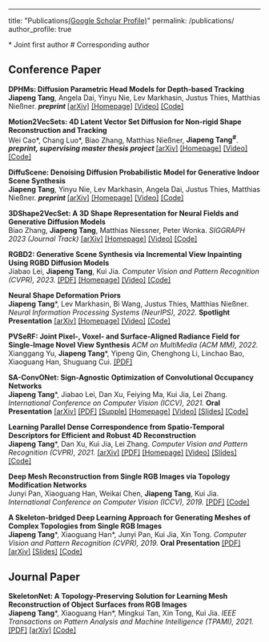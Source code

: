 ---
title: "Publications[(Google Scholar Profile)](https://scholar.google.com/citations?user=llkY7TEAAAAJ&hl=zh-CN)"
permalink: /publications/
author_profile: true

\* Joint first author \# Corresponding author

## Conference Paper
<b>DPHMs: Diffusion Parametric Head Models for Depth-based Tracking</b> <br> <b>Jiapeng Tang</b>, Angela Dai, Yinyu Nie, Lev Markhasin, Justus Thies, Matthias Nießner. <b><i> preprint </i></b> [[arXiv]](https://arxiv.org/abs/2312.01068.pdf) [[Homepage]](https://tangjiapeng.github.io/projects/DPHMs/) [[Video]](https://www.youtube.com/embed/w_EJ5LDJ7T4)  [[Code]](https://github.com/tangjiapeng/DPHMs)  

<b>Motion2VecSets: 4D Latent Vector Set Diffusion for Non-rigid Shape Reconstruction and Tracking</b> <br> Wei Cao\*, Chang Luo\*, Biao Zhang, Matthias Nießner, <b>Jiapeng Tang<sup>\#</sup></b>. <b><i> preprint, supervising master thesis project </i></b> [[arXiv]](https://arxiv.org/abs/2312.01068.pdf) [[Homepage]](https://vveicao.github.io/projects/Motion2VecSets/) [[Video]](https://youtu.be/aKfmzxTyU_I)  [[Code]](https://github.com/VVeiCao/Motion2VecSets)  

<b>DiffuScene: Denoising Diffusion Probabilistic Model for Generative Indoor Scene Synthesis</b> <br> <b>Jiapeng Tang</b>, Yinyu Nie, Lev Markhasin, Angela Dai, Justus Thies, Matthias Nießner. <b><i> preprint </i></b> [[arXiv]](https://arxiv.org/abs/2303.14207.pdf) [[Homepage]](https://tangjiapeng.github.io/projects/DiffuScene/) [[Video]](https://www.youtube.com/embed/VkBey2ZHA6E)  [[Code]](https://github.com/tangjiapeng/DiffuScene)  

<b>3DShape2VecSet: A 3D Shape Representation for Neural Fields and Generative Diffusion Models</b> <br> Biao Zhang, <b>Jiapeng Tang</b>, Matthias Niessner, Peter Wonka. <i> SIGGRAPH 2023 (Journal Track)</i> [[arXiv]](https://arxiv.org/pdf/2301.11445.pdf) [[Homepage]](https://1zb.github.io/3DShape2VecSet/) [[Video]](https://www.youtube.com/watch?v=KKQsQccpBFk)  [[Code]](https://github.com/1zb/3DShape2VecSet)  

<b>RGBD2: Generative Scene Synthesis via Incremental View Inpainting Using RGBD Diffusion Models</b> <br> Jiabao Lei, <b>Jiapeng Tang</b>, Kui Jia. <i> Computer Vision and Pattern Recognition (CVPR), 2023.</i> [[PDF]](https://openaccess.thecvf.com/content/CVPR2023/papers/Lei_RGBD2_Generative_Scene_Synthesis_via_Incremental_View_Inpainting_Using_RGBD_CVPR_2023_paper.pdf) [[Homepage]](https://jblei.site/proj/rgbd-diffusion/) [[Video]](https://youtu.be/lxR5gMvw_Aw)  [[Code]](https://github.com/Karbo123/RGBD-Diffusion) 

<b>Neural Shape Deformation Priors</b> <br> <b>Jiapeng Tang</b>\*, Lev Markhasin, Bi Wang, Justus Thies, Matthias Nießner. <i> Neural Information Processing Systems (NeurIPS), 2022.</i> <b>Spotlight Presentation</b> [[arXiv]](https://arxiv.org/pdf/2210.05616.pdf) [[Homepage]](https://tangjiapeng.github.io/projects/NSDP/) [[Video]](https://youtu.be/neKuf85H0nE)  [[Code]](https://github.com/tangjiapeng/NSDP) 

<b>PVSeRF: Joint Pixel-, Voxel- and Surface-Aligned Radiance Field for Single-Image Novel View Synthesis</b> <i> ACM on MultiMedia (ACM MM), 2022.</i>  <br>  Xianggang Yu, <b>Jiapeng Tang</b>\*, Yipeng Qin, Chenghong Li, Linchao Bao, Xiaoguang Han, Shuguang Cui. [[PDF]](https://arxiv.org/abs/2202.04879)

<b>SA-ConvONet: Sign-Agnostic Optimization of Convolutional Occupancy Networks</b> <br> <b>Jiapeng Tang</b>\*, Jiabao Lei, Dan Xu, Feiying Ma, Kui Jia, Lei Zhang. <i> International Conference on Computer Vision (ICCV), 2021.</i> <b>Oral Presentation</b> [[arXiv]](https://arxiv.org/abs/2105.03582) [[PDF]](https://openaccess.thecvf.com/content/ICCV2021/papers/Tang_SA-ConvONet_Sign-Agnostic_Optimization_of_Convolutional_Occupancy_Networks_ICCV_2021_paper.pdf) [[Supple]](https://openaccess.thecvf.com/content/ICCV2021/supplemental/Tang_SA-ConvONet_Sign-Agnostic_Optimization_ICCV_2021_supplemental.pdf) [[Homepage]](https://tangjiapeng.github.io/projects/SA-ConvONet/) [[Video]](https://www.youtube.com/watch?v=kus2JEgBqQg) [[Slides]](http://tangjiapeng.github.io/files/ICCV21_Slides.pdf) [[Code]](https://github.com/tangjiapeng/SA-ConvONet) 

<b>Learning Parallel Dense Correspondence from Spatio-Temporal Descriptors
for Efficient and Robust 4D Reconstruction</b> <br> <b>Jiapeng Tang</b>\*, Dan Xu, Kui Jia, Lei Zhang. <i> Computer Vision and Pattern Recognition (CVPR), 2021.</i> [[arXiv]](https://arxiv.org/pdf/2103.16341.pdf) [[PDF]](https://openaccess.thecvf.com/content/CVPR2021/papers/Tang_Learning_Parallel_Dense_Correspondence_From_Spatio-Temporal_Descriptors_for_Efficient_and_CVPR_2021_paper.pdf) [[Homepage]](https://tangjiapeng.github.io/LPDC-Net) [[Video]](https://youtu.be/dhmuuzfRpNs) [[Slides]](http://tangjiapeng.github.io/files/CVPR21_Slides.pdf) [[Code]](https://github.com/Gorilla-Lab-SCUT/LPDC-Net)

<b>Deep Mesh Reconstruction from Single RGB Images
via Topology Modification Networks</b> <br> Junyi Pan, Xiaoguang Han, Weikai Chen, <b>Jiapeng Tang</b>, Kui Jia. <i>International Conference on Computer Vision (ICCV), 2019.</i> [[PDF]](https://openaccess.thecvf.com/content_ICCV_2019/papers/Pan_Deep_Mesh_Reconstruction_From_Single_RGB_Images_via_Topology_Modification_ICCV_2019_paper.pdf) [[Code]](https://github.com/jnypan/TMNet)

<b>A Skeleton-bridged Deep Learning Approach for Generating Meshes
of Complex Topologies from Single RGB Images</b> <br> <b>Jiapeng Tang</b>\*, Xiaoguang Han\*, Junyi Pan, Kui Jia, Xin Tong. <i> Computer Vision and Pattern Recognition (CVPR), 2019.</i> <b>Oral Presentation</b> [[PDF]](https://openaccess.thecvf.com/content_CVPR_2019/papers/Tang_A_Skeleton-Bridged_Deep_Learning_Approach_for_Generating_Meshes_of_Complex_CVPR_2019_paper.pdf) [[arXiv]](https://arxiv.org/abs/1903.04704) [[Slides]](http://tangjiapeng.github.io/files/CVPR19_Slides.pdf) [[Code]](https://github.com/Gorilla-Lab-SCUT/SkeletonBridgeRecon)

## Journal Paper

<b>SkeletonNet: A Topology-Preserving Solution for Learning Mesh Reconstruction of Object Surfaces from RGB Images</b> <br> <b>Jiapeng Tang</b>\*, Xiaoguang Han\*, Mingkui Tan, Xin Tong, Kui Jia. <i> IEEE Transactions on Pattern Analysis and Machine Intelligence (TPAMI), 2021.</i> [[PDF]](https://ieeexplore.ieee.org/document/9448418) [[arXiv]](https://arxiv.org/pdf/2008.05742.pdf) [[Code]](https://github.com/Gorilla-Lab-SCUT/SkeletonNet)
